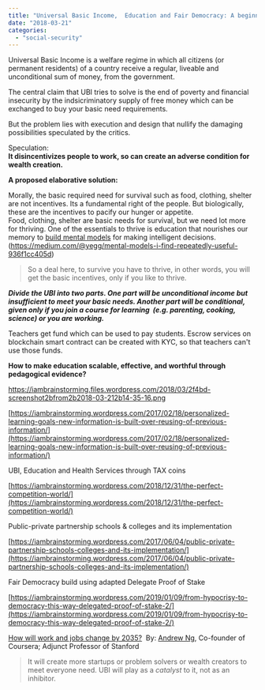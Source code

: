 ```yaml
---
title: "Universal Basic Income,  Education and Fair Democracy: A beginning to a continued resilient human ecosystem"
date: "2018-03-21"
categories: 
  - "social-security"
---
```


Universal Basic Income is a welfare regime in which all citizens (or permanent residents) of a country receive a regular, liveable and unconditional sum of money, from the government.

The central claim that UBI tries to solve is the end of poverty and financial insecurity by the indsicriminatory supply of free money which can be exchanged to buy your basic need requirements.

But the problem lies with execution and design that nullify the damaging possibilities speculated by the critics.

Speculation:  
**It disincentivizes people to work, so can create an adverse condition for wealth creation.**

**A proposed elaborative solution:**

Morally, the basic required need for survival such as food, clothing, shelter are not incentives. Its a fundamental right of the people. But biologically, these are the incentives to pacify our hunger or appetite.  
Food, clothing, shelter are basic needs for survival, but we need lot more for thriving. One of the essentials to thrive is education that nourishes our memory to [build mental models](https://medium.com/@yegg/mental-models-i-find-repeatedly-useful-936f1cc405d) for making intelligent decisions. (https://medium.com/@yegg/mental-models-i-find-repeatedly-useful-936f1cc405d)

> So a deal here, to survive you have to thrive, in other words, you will get the basic incentives, only if you like to thrive. 

**_Divide the UBI into two parts. One part will be unconditional income but insufficient to meet your basic needs. Another part will be conditional, given only if you join a course for learning  (e.g. parenting, cooking, science) or you are working._**

Teachers get fund which can be used to pay students. Escrow services on blockchain smart contract can be created with KYC, so that teachers can't use those funds.

**How to make education scalable, effective, and worthful through pedagogical evidence?**

https://iambrainstorming.files.wordpress.com/2018/03/2f4bd-screenshot2bfrom2b2018-03-212b14-35-16.png

[https://iambrainstorming.wordpress.com/2017/02/18/personalized-learning-goals-new-information-is-built-over-reusing-of-previous-information/](https://iambrainstorming.wordpress.com/2017/02/18/personalized-learning-goals-new-information-is-built-over-reusing-of-previous-information/)

UBI, Education and Health Services through TAX coins

[https://iambrainstorming.wordpress.com/2018/12/31/the-perfect-competition-world/](https://iambrainstorming.wordpress.com/2018/12/31/the-perfect-competition-world/)

Public-private partnership schools & colleges and its implementation

[https://iambrainstorming.wordpress.com/2017/06/04/public-private-partnership-schools-colleges-and-its-implementation/](https://iambrainstorming.wordpress.com/2017/06/04/public-private-partnership-schools-colleges-and-its-implementation/)

Fair Democracy build using adapted Delegate Proof of Stake

[https://iambrainstorming.wordpress.com/2019/01/09/from-hypocrisy-to-democracy-this-way-delegated-proof-of-stake-2/](https://iambrainstorming.wordpress.com/2019/01/09/from-hypocrisy-to-democracy-this-way-delegated-proof-of-stake-2/)

[How will work and jobs change by 2035?](http://qr.ae/TU1hND)  By: [Andrew Ng](https://www.quora.com/profile/Andrew-Ng), Co-founder of Coursera; Adjunct Professor of Stanford

> It will create more startups or problem solvers or wealth creators to meet everyone need. UBI will play as a _catalyst_ to it, not as an inhibitor.
